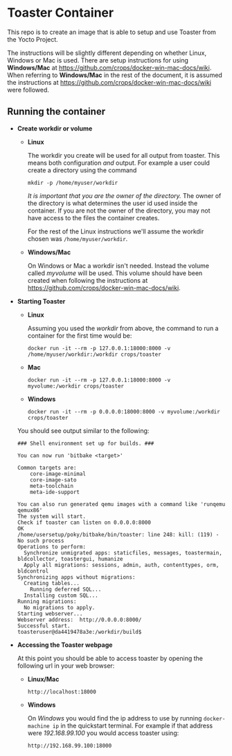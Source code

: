 Toaster Container
========================
This repo is to create an image that is able to setup and use Toaster from
the Yocto Project.

The instructions will be slightly different depending on whether Linux, Windows or Mac is used. There are setup instructions for using **Windows/Mac** at https://github.com/crops/docker-win-mac-docs/wiki. When referring to **Windows/Mac** in the rest of the document, it is assumed the instructions at https://github.com/crops/docker-win-mac-docs/wiki were followed.

Running the container
---------------------
* **Create workdir or volume**
  * **Linux**

    The workdir you create will be used for all output from toaster. This means
    both configuration *and* output. For example a user could create a directory using the command
  
    ```
    mkdir -p /home/myuser/workdir
    ```

    *It is important that you are the owner of the directory.* The owner of the
    directory is what determines the user id used inside the container. If you
    are not the owner of the directory, you may not have access to the files the
    container creates.

    For the rest of the Linux instructions we'll assume the workdir chosen was
    `/home/myuser/workdir`.
    
  * **Windows/Mac**

    On Windows or Mac a workdir isn't needed. Instead the volume called *myvolume* will be used. This volume should have been created when following the instructions at https://github.com/crops/docker-win-mac-docs/wiki.

* **Starting Toaster**
  * **Linux**

    Assuming you used the *workdir* from above, the command
    to run a container for the first time would be:

    ```
    docker run -it --rm -p 127.0.0.1:18000:8000 -v /home/myuser/workdir:/workdir crops/toaster
    ```
  * **Mac**

    ```
    docker run -it --rm -p 127.0.0.1:18000:8000 -v myvolume:/workdir crops/toaster
    ```

  * **Windows**

    ```
    docker run -it --rm -p 0.0.0.0:18000:8000 -v myvolume:/workdir crops/toaster
    ```

  You should see output similar to the following:
  ```
  ### Shell environment set up for builds. ###

  You can now run 'bitbake <target>'
  
  Common targets are:
      core-image-minimal
      core-image-sato
      meta-toolchain
      meta-ide-support
  
  You can also run generated qemu images with a command like 'runqemu qemux86'
  The system will start.
  Check if toaster can listen on 0.0.0.0:8000
  OK
  /home/usersetup/poky/bitbake/bin/toaster: line 248: kill: (119) - No such process
  Operations to perform:
    Synchronize unmigrated apps: staticfiles, messages, toastermain, bldcollector, toastergui, humanize
    Apply all migrations: sessions, admin, auth, contenttypes, orm, bldcontrol
  Synchronizing apps without migrations:
    Creating tables...
      Running deferred SQL...
    Installing custom SQL...
  Running migrations:
    No migrations to apply.
  Starting webserver...
  Webserver address:  http://0.0.0.0:8000/
  Successful start.
  toasteruser@da4419478a3e:/workdir/build$
  ```

* **Accessing the Toaster webpage**

  At this point you should be able to access toaster by opening the following
  url in your web browser:
  * **Linux/Mac**

    ```
    http://localhost:18000
    ```
  * **Windows**
  
    On *Windows* you would find the ip address to use by running ```docker-machine ip``` in the quickstart terminal. For example if that address were *192.168.99.100* you would access toaster using:
    
     ```
     http://192.168.99.100:18000
     ```
